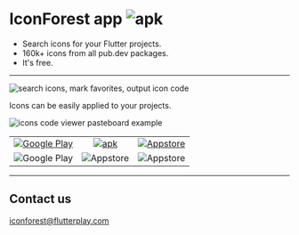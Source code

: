 # IconForest app <img alt="apk" src="https://fastly.jsdelivr.net/gh/iconforest/icon_forest@main/readme_images/logo.png"/>

- Search icons for your Flutter projects.
- 160k+ icons from all pub.dev packages.
- It's free.

---

<img alt="search icons, mark favorites, output icon code" src="https://fastly.jsdelivr.net/gh/iconforest/icon_forest@main/readme_images/demo.gif" />


Icons can be easily applied to your projects.

![icons code viewer pasteboard example](https://fastly.jsdelivr.net/gh/iconforest/icon_forest@main/readme_images/codeviewer_snapshot.png)


<table>
  <tbody>
    <tr>
      <td align="center">
        <a
          href="https://play.google.com/store/apps/details?id=com.flutterplay.iconforest"
          ><img
            alt="Google Play"
            src="https://fastly.jsdelivr.net/gh/iconforest/icon_forest@main/readme_images/download/googleplay.png"
        /></a>
      </td>
      <td align="center">
        <a href="https://iconforest.flutterplay.com/download/android.php"
          ><img
            alt="apk"
            src="https://fastly.jsdelivr.net/gh/iconforest/icon_forest@main/readme_images/download/apk.png"
        /></a>
      </td>
      <td align="center">
        <a href="https://apps.apple.com/app/iconforest/id1626186092"
          ><img
            alt="Appstore"
            src="https://fastly.jsdelivr.net/gh/iconforest/icon_forest@main/readme_images/download/appstore.png"
        /></a>
      </td>
    </tr>
    <tr>
      <td align="center">
        <img
          alt="Google Play"
          src="https://fastly.jsdelivr.net/gh/iconforest/icon_forest@main/readme_images/qr/qr_googleplay.png"
        />
      </td>
      <td align="center">
        <img
          alt="Appstore"
          src="https://fastly.jsdelivr.net/gh/iconforest/icon_forest@main/readme_images/qr/qr_apk.png"
        />
      </td>
      <td align="center">
        <img
          alt="Appstore"
          src="https://fastly.jsdelivr.net/gh/iconforest/icon_forest@main/readme_images/qr/qr_appstore.png"
        />
      </td>
    </tr>
  </tbody>
</table>

---
## Contact us
<a href="mailto:iconforest@flutterplay.com">iconforest@flutterplay.com</a>



